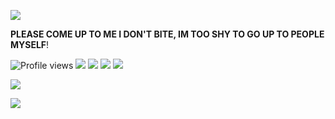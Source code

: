 ![](https://files.catbox.moe/8filwg.png)


**PLEASE COME UP TO ME I DON'T BITE, IM TOO SHY TO GO UP TO PEOPLE MYSELF**!

![Profile views](https://komarev.com/ghpvc/?username=2oni&color=ffcce6&style=for-the-badge&label=Profile+Views+🌸) ![](https://files.catbox.moe/6d5udp.webp) ![](https://files.catbox.moe/l8uzhs.jpg)
![](https://app.filemail.com/d/wexegojqckhmvya)
![](https://files.catbox.moe/4phyk6.webp)


![](https://files.catbox.moe/xxis36.gif)





![](https://files.catbox.moe/lodjpt.png)
